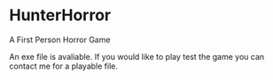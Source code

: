 # HunterHorror
A First Person Horror Game

An exe file is avaliable. If you would like to play test the game you can contact me for a playable file.
